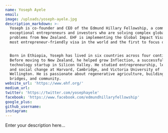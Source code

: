 ```yaml
---
name: Yoseph Ayele
email:
image: /uploads/yoseph-ayele.jpg
description_markdown: >-
  Yoseph is co-founder and CEO of the Edmund Hillary Fellowship, a community of
  exceptional entrepreneurs and investors who are solving complex global
  problems from New Zealand. EHF is implementing the Global Impact Visa – the
  most entrepreneur-friendly visa in the world and the first to focus on impact.


  Born in Ethiopia, Yoseph has lived in six countries across four continents.
  Before moving to New Zealand, he helped grow Inflection, a successful
  technology startup in Silicon Valley. He studied entrepreneurship, leadership
  and social change at Harvard, Cambridge, and Victoria University of
  Wellington. He is passionate about regenerative agriculture, building cultural
  bridges, and community.
website_url: 'https://www.ehf.org/'
medium_url:
twitter: 'https://twitter.com/yosephayele'
facebook: 'https://www.facebook.com/edmundhillaryfellowship'
google_plus:
github_username:
instagram:
---
```


Enter your description here...

